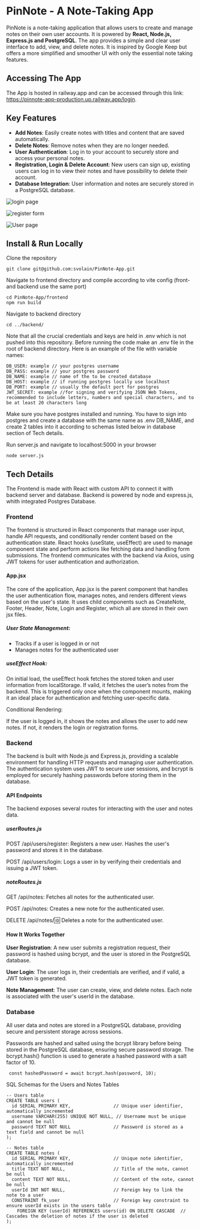 # PinNote - A Note-Taking App

PinNote is a note-taking application that allows users to create and manage notes on their own user accounts. It is powered by **React, Node.js, Express.js and PostgreSQL**. The app provides a simple and clear user interface to add, view, and delete notes. It is inspired by Google Keep but offers a more simplified and smoother UI with only the essential note taking features.

## Accessing The App

The App is hosted in railway.app and can be accessed through this link: https://pinnote-app-production.up.railway.app/login.

## Key Features

- **Add Notes**: Easily create notes with titles and content that are saved automatically.
- **Delete Notes**: Remove notes when they are no longer needed.
- **User Authentication**: Log in to your account to securely store and access your personal notes.
- **Registration, Login & Delete Account**: New users can sign up, existing users can log in to view their notes and have possibility to delete their account.
- **Database Integration**: User information and notes are securely stored in a PostgreSQL database.

![login page](/public/login.jpg)

![register form](/public/register.jpg)

![User page](/public/notes.jpg)

## Install & Run Locally

Clone the repository

```
git clone git@github.com:svolain/PinNote-App.git
```

Navigate to frontend directory and compile according to vite config (front- and backend use the same port)

```
cd PinNote-App/frontend
npm run build
```

Navigate to backend directory

```
cd ../backend/
```

Note that all the crucial credentials and keys are held in .env which is not pushed into this repository.
Before running the code make an .env file in the root of backend directory. Here is an example of the file with variable names:

```
DB_USER: example // your postgres username
DB_PASS: example // your postgres password
DB_NAME: example // name of the to be created database
DB_HOST: example // if running postgres locally use localhost
DB_PORT: example // usually the default port for postgres
JWT_SECRET: example //for signing and verifying JSON Web Tokens, recommended to include letters, numbers and special characters, and to be at least 20 characters long
```

Make sure you have postgres installed and running. You have to sign into postgres and create a database with the same name as .env DB_NAME, and create 2 tables into it according to schemas listed below in database section of Tech details.

Run server.js and navigate to localhost:5000 in your browser

```
node server.js
```

## Tech Details

The Frontend is made with React with custom API to connect it with backend server and database. Backend is powered by node and express.js, whith integrated Postgres Database.

### Frontend

The frontend is structured in React components that manage user input, handle API requests, and conditionally render content based on the authentication state. React hooks (useState, useEffect) are used to manage component state and perform actions like fetching data and handling form submissions. The frontend communicates with the backend via Axios, using JWT tokens for user authentication and authorization.

#### App.jsx

The core of the application, App.jsx is the parent component that handles the user authentication flow, manages notes, and renders different views based on the user's state. It uses child components such as CreateNote, Footer, Header, Note, Login and Register, which all are stored in their own jsx files.

##### User State Management:

- Tracks if a user is logged in or not
- Manages notes for the authenticated user

##### useEffect Hook:

On initial load, the useEffect hook fetches the stored token and user information from localStorage. If valid, it fetches the user’s notes from the backend.
This is triggered only once when the component mounts, making it an ideal place for authentication and fetching user-specific data.

Conditional Rendering:

If the user is logged in, it shows the notes and allows the user to add new notes. If not, it renders the login or registration forms.

### Backend

The backend is built with Node.js and Express.js, providing a scalable environment for handling HTTP requests and managing user authentication. The authentication system uses JWT to secure user sessions, and bcrypt is employed for securely hashing passwords before storing them in the database.

#### API Endpoints

The backend exposes several routes for interacting with the user and notes data.

##### userRoutes.js

POST /api/users/register: Registers a new user. Hashes the user's password and stores it in the database.

POST /api/users/login: Logs a user in by verifying their credentials and issuing a JWT token.

##### noteRoutes.js

GET /api/notes: Fetches all notes for the authenticated user.

POST /api/notes: Creates a new note for the authenticated user.

DELETE /api/notes/:id: Deletes a note for the authenticated user.

#### How It Works Together

**User Registration**: A new user submits a registration request, their password is hashed using bcrypt, and the user is stored in the PostgreSQL database.

**User Login**: The user logs in, their credentials are verified, and if valid, a JWT token is generated.

**Note Management**: The user can create, view, and delete notes. Each note is associated with the user's userId in the database.

### Database

All user data and notes are stored in a PostgreSQL database, providing secure and persistent storage across sessions.

Passwords are hashed and salted using the bcrypt library before being stored in the PostgreSQL database, ensuring secure password storage. The bcrypt.hash() function is used to generate a hashed password with a salt factor of 10.

```
 const hashedPassword = await bcrypt.hash(password, 10);
```

SQL Schemas for the Users and Notes Tables

```
-- Users table
CREATE TABLE users (
  id SERIAL PRIMARY KEY,                // Unique user identifier, automatically incremented
  username VARCHAR(255) UNIQUE NOT NULL, // Username must be unique and cannot be null
  password TEXT NOT NULL                // Password is stored as a text field and cannot be null
);

-- Notes table
CREATE TABLE notes (
  id SERIAL PRIMARY KEY,                // Unique note identifier, automatically incremented
  title TEXT NOT NULL,                  // Title of the note, cannot be null
  content TEXT NOT NULL,                // Content of the note, cannot be null
  userId INT NOT NULL,                  // Foreign key to link the note to a user
  CONSTRAINT fk_user                    // Foreign key constraint to ensure userId exists in the users table
    FOREIGN KEY (userId) REFERENCES users(id) ON DELETE CASCADE  // Cascades the deletion of notes if the user is deleted
);
```
